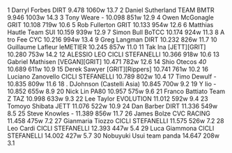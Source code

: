   1  Darryl Forbes  DIRT  9.478    1060w  13.7
  2  Daniel Sutherland  TEAM BMTR  9.946    1003w  14.3
  3  Tony Weare  -  10.098    851w  12.9
  4  Owen McGonagle  GRIT  10.108    719w  10.6
  5  Rob Fullerton  GRIT  10.133    954w  12.6
  6  Matthias Hautle  Team SUI  10.159    939w  12.9
  7  Simon Bull  BoTCC  10.174    924w  11.3
  8  A tro Fee  CYC  10.216    994w  13.4
  9  Greg Langman  DIRT  10.232    826w  11.7
 10  Guillaume Lafleur  leMETIER  10.245    857w  11.0
 11  Tak Ina  [JETT][GRIT]  10.280    753w  14.2
 12  ALESSIO LEO  CICLI STEFANELLI  10.366    918w  10.6
 13  Gabriel Mathisen  [VEGAN][GRIT]  10.471    782w  12.6
 14  Shio Otecos  _40_    10.689    611w  10.9
 15  Derek Sawyer  [GRIT][Rippers]  10.741    761w  10.2
 16  Luciano Zanovello  CICLI STEFANELLI  10.789    802w  10.4
 17  Timo Dewulf  -  10.835    809w  11.6
 18  . DJohnson  (Castelli Asia)    10.845    700w  9.2
 19  Y Iio  -  10.852    655w  8.9
 20  Nick Lin  PA80  10.957    575w  9.6
 21  Franco Battiato  Team Z TAZ  10.998    633w  9.3
 22  Lee Taylor  EVOLUTION  11.012    592w  9.4
 23  Tomoyo Shibata  JETT  11.076    522w  10.9
 24  Dan Barber  DIRT  11.336    549w  8.5
 25  Steve Knowles  -  11.389    856w  11.7
 26  James Bolze  CVC RACING  11.458    475w  7.2
 27  Gianmaria Tiozzo  CICLI STEFANELLI  11.575    526w  7.2
 28  Leo Cardi  CICLI STEFANELLI  12.393    447w  5.4
 29  Luca Giammona  CICLI STEFANELLI  14.002    427w  5.7
 30  Nobuyuki Usui  team panda  14.647    208w  3.1
